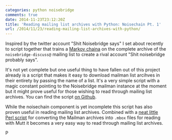 ```yaml
---
categories: python noisebridge
comments: true
date: 2014-11-23T23:12:20Z
title: 'Reading mailing list archives with Python: Noisechain Pt. 1'
url: /2014/11/23/reading-mailing-list-archives-with-python/
---
```


Inspired by the twitter account "Shit Noisebridge says" I set about recently to script together that trains a [Markov chaina](https://en.wikipedia.org/wiki/Markov_chain) on the complete archive of the `noisebridge-discuss@` mailing list to create a rival account "Shit noisebridge probably says".

  It's not yet complete but one useful thing to have fallen out of this project already is a script that makes it easy to download mailman list arcihves in their entirety by passing the name of a list. It's a very simple script with a magic constant pointing to the Noisebridge mailman instance at the moment but it might prove useful for those wishing to read through mailing list archives. You can find the script [on Github](https://github.com/patrickod/noisechain/blob/master/bin/fetch-pipermail-archive).

While the noisechain component is yet incomplete this script has also proven useful in reading mailing list archives. Combined with a [neat little Perl script](http://www.hermann-uwe.de/blog/converting-mailman-gzipd-text-archive-files-to-proper-mbox-files) for converting the Mailman archives into `.mbox` files for reading with Mutt it becomes a very easy way to read through mailing list archives.

P
